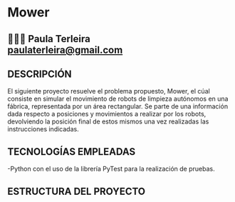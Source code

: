 # Mower
👩🏻‍💻 Paula Terleira                                                          
paulaterleira@gmail.com
---
## DESCRIPCIÓN
El siguiente proyecto resuelve el problema propuesto, Mower, el cúal consiste en simular el movimiento de robots de limpieza autónomos en una fábrica, representada por un área rectangular. Se parte de una información dada respecto a posiciones y movimientos a realizar por los robots, devolviendo la posición final de estos mismos una vez realizadas las instrucciones indicadas.
## TECNOLOGÍAS EMPLEADAS
-Python con el uso de la librería PyTest para la realización de pruebas.
## ESTRUCTURA DEL PROYECTO

